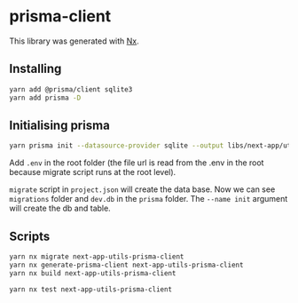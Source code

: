 # prisma-client

This library was generated with [Nx](https://nx.dev).

## Installing

```bash
yarn add @prisma/client sqlite3
yarn add prisma -D
```

## Initialising prisma

```bash
yarn prisma init --datasource-provider sqlite --output libs/next-app/utils/prisma-client
```

Add `.env` in the root folder (the file url is read from the .env in the root because migrate script runs at the root level).

`migrate` script in `project.json` will create the data base. Now we can see `migrations` folder and `dev.db` in the `prisma` folder. The `--name init` argument will create the db and table.

## Scripts

```bash
yarn nx migrate next-app-utils-prisma-client
yarn nx generate-prisma-client next-app-utils-prisma-client
yarn nx build next-app-utils-prisma-client

yarn nx test next-app-utils-prisma-client
```
